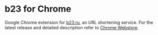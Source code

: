 # b23 for Chrome

Google Chrome extension for [b23.ru](http://b23.ru), an URL shortening service. For the latest release and detailed description refer to [Chrome Webstore](https://chrome.google.com/webstore/detail/lngbopafkipoechafdbmdgbkkifaicej).
